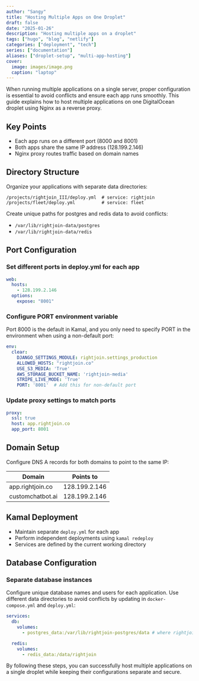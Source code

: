 ```yaml
---
author: "Sangy"
title: "Hosting Multiple Apps on One Droplet"
draft: false
date: "2025-01-26"
description: "Hosting multiple apps on a droplet"
tags: ["hugo", "blog", "netlify"]
categories: ["deployment", "tech"]
series: ["documentation"]
aliases: ["droplet-setup", "multi-app-hosting"] 
cover:
  image: images/image.png
  caption: "laptop"
---
```



When running multiple applications on a single server, proper configuration is essential to avoid conflicts and ensure each app runs smoothly. This guide explains how to host multiple applications on one DigitalOcean droplet using Nginx as a reverse proxy.

## Key Points

- Each app runs on a different port (8000 and 8001)
- Both apps share the same IP address (128.199.2.146)
- Nginx proxy routes traffic based on domain names

## Directory Structure

Organize your applications with separate data directories:

```
/projects/rightjoin_III/deploy.yml  # service: rightjoin
/projects/fleet/deploy.yml          # service: fleet
```

Create unique paths for postgres and redis data to avoid conflicts:
- `/var/lib/rightjoin-data/postgres` 
- `/var/lib/rightjoin-data/redis`

## Port Configuration

### Set different ports in deploy.yml for each app

```yaml
web:
  hosts:
    - 128.199.2.146
  options:
    expose: "8001"
```

### Configure PORT environment variable

Port 8000 is the default in Kamal, and you only need to specify PORT in the environment when using a non-default port:

```yaml
env:
  clear:
    DJANGO_SETTINGS_MODULE: rightjoin.settings_production
    ALLOWED_HOSTS: "rightjoin.co"
    USE_S3_MEDIA: 'True'
    AWS_STORAGE_BUCKET_NAME: 'rightjoin-media'
    STRIPE_LIVE_MODE: 'True'
    PORT: '8001'  # Add this for non-default port
```

### Update proxy settings to match ports

```yaml
proxy:
  ssl: true
  host: app.rightjoin.co
  app_port: 8001
```

## Domain Setup

Configure DNS A records for both domains to point to the same IP:

| Domain | Points to |
|--------|-----------|
| app.rightjoin.co | 128.199.2.146 |
| customchatbot.ai | 128.199.2.146 |

## Kamal Deployment

- Maintain separate `deploy.yml` for each app
- Perform independent deployments using `kamal redeploy`
- Services are defined by the current working directory

## Database Configuration

### Separate database instances

Configure unique database names and users for each application. Use different data directories to avoid conflicts by updating in `docker-compose.yml` and `deploy.yml`:

```yaml
services:
  db:
    volumes:
      - postgres_data:/var/lib/rightjoin-postgres/data # where rightjoin is the app name

  redis:
    volumes:
      - redis_data:/data/rightjoin
```

By following these steps, you can successfully host multiple applications on a single droplet while keeping their configurations separate and secure.
